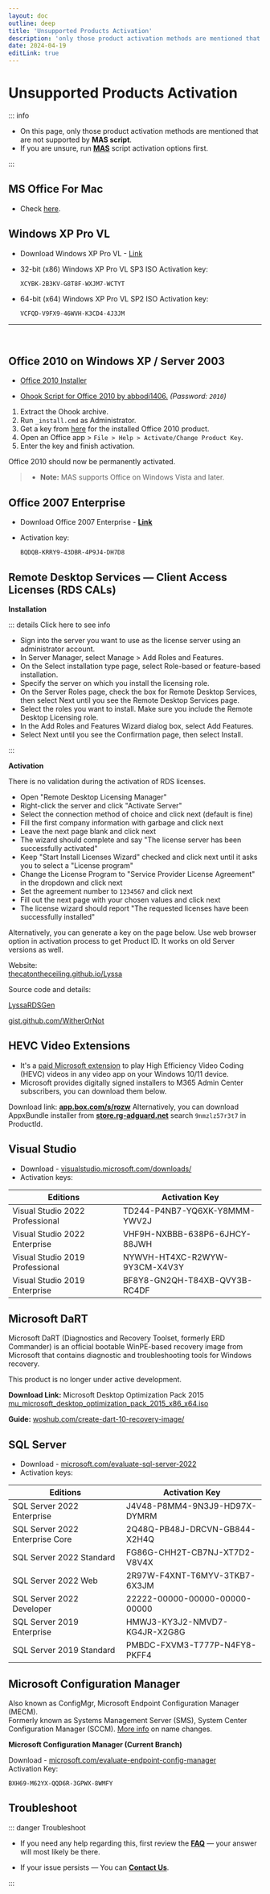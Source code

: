 ```yaml
---
layout: doc
outline: deep
title: 'Unsupported Products Activation'
description: 'only those product activation methods are mentioned that are -not supported- by MAS script'
date: 2024-04-19
editLink: true
---
```


# Unsupported Products Activation

::: info

- On this page, only those product activation methods are mentioned that are not supported by **MAS script**.
- If you are unsure, run [**MAS**](./index#step2) script activation options first.

:::

## MS Office For Mac

- Check [here][1].

## Windows XP Pro VL

- Download Windows XP Pro VL - [Link](./windows_xp_links)

- 32-bit (x86) Windows XP Pro VL SP3 ISO Activation key:

  ```shell
  XCYBK-2B3KV-G8T8F-WXJM7-WCTYT
  ```
  
- 64-bit (x64) Windows XP Pro VL SP2 ISO Activation key:

  ```shell
  VCFQD-V9FX9-46WVH-K3CD4-4J3JM
  ```

<hr/><br/>

## Office 2010 on Windows XP / Server 2003

- [Office 2010 Installer][2]

- [Ohook Script for Office 2010 by abbodi1406.](https://gitlab.com/-/project/11037551/uploads/bbdc7aae987d08f8e2bf6533942e623a/office2010_ohook.7z) *(Password: `2010`)*

1. Extract the Ohook archive.
2. Run 	`_install.cmd` as Administrator.
3. Get a key from [here](ohook#office-2010-140) for the installed Office 2010 product.
4. Open an Office app > `File > Help > Activate/Change Product Key`.
5. Enter the key and finish activation.

Office 2010 should now be permanently activated.  

> - **Note:** MAS supports Office on Windows Vista and later.

## Office 2007 Enterprise

- Download Office 2007 Enterprise - [**Link**][5]
- Activation key:  
  
  ```shell
  BQDQB-KRRY9-43DBR-4P9J4-DH7D8
  ```

## Remote Desktop Services — Client Access Licenses (RDS CALs)

**Installation**  

::: details Click here to see info

- Sign into the server you want to use as the license server using an administrator account.
- In Server Manager, select Manage > Add Roles and Features.
- On the Select installation type page, select Role-based or feature-based installation.
- Specify the server on which you install the licensing role.
- On the Server Roles page, check the box for Remote Desktop Services, then select Next until you see the Remote Desktop Services page.
- Select the roles you want to install. Make sure you include the Remote Desktop Licensing role.
- In the Add Roles and Features Wizard dialog box, select Add Features.
- Select Next until you see the Confirmation page, then select Install.

::: 

**Activation**

There is no validation during the activation of RDS licenses.

- Open "Remote Desktop Licensing Manager"
- Right-click the server and click "Activate Server"
- Select the connection method of choice and click next (default is fine)
- Fill the first company information with garbage and click next
- Leave the next page blank and click next
- The wizard should complete and say "The license server has been successfully activated"
- Keep "Start Install Licenses Wizard" checked and click next until it asks you to select a "License program"
- Change the License Program to "Service Provider License Agreement" in the dropdown and click next
- Set the agreement number to `1234567` and click next
- Fill out the next page with your chosen values and click next
- The license wizard should report "The requested licenses have been successfully installed"

Alternatively, you can generate a key on the page below. Use web browser option in activation process to get Product ID. It works on old Server versions as well.  

Website:  
[thecatontheceiling.github.io/Lyssa][6] 

Source code and details:  

[LyssaRDSGen][7]

[gist.github.com/WitherOrNot][8]

## HEVC Video Extensions

- It's a [paid Microsoft extension][9] to play High Efficiency Video Coding (HEVC) videos in any video app on your Windows 10/11 device.
- Microsoft provides digitally signed installers to M365 Admin Center subscribers, you can download them below.

Download link: [**app.box.com/s/rozw**][10] 
Alternatively, you can download AppxBundle installer from [**store.rg-adguard.net**][11] search `9nmzlz57r3t7` in ProductId.

## Visual Studio

- Download - [visualstudio.microsoft.com/downloads/][12]
- Activation keys:

| Editions        | Activation Key |
|-----------------|----------------|
| Visual Studio 2022 Professional | TD244-P4NB7-YQ6XK-Y8MMM-YWV2J |
| Visual Studio 2022 Enterprise   | VHF9H-NXBBB-638P6-6JHCY-88JWH |
| Visual Studio 2019 Professional | NYWVH-HT4XC-R2WYW-9Y3CM-X4V3Y |
| Visual Studio 2019 Enterprise   | BF8Y8-GN2QH-T84XB-QVY3B-RC4DF |

## Microsoft DaRT

Microsoft DaRT (Diagnostics and Recovery Toolset, formerly ERD Commander) is an official bootable WinPE-based recovery image from Microsoft that contains diagnostic and troubleshooting tools for Windows recovery.

This product is no longer under active development.

**Download Link:** Microsoft Desktop Optimization Pack 2015  
[mu_microsoft_desktop_optimization_pack_2015_x86_x64.iso][13]

**Guide:** [woshub.com/create-dart-10-recovery-image/][14]

## SQL Server

- Download - [microsoft.com/evaluate-sql-server-2022][15]
- Activation keys:

| Editions        | Activation Key |
|-----------------|----------------|
| SQL Server 2022 Enterprise      | J4V48-P8MM4-9N3J9-HD97X-DYMRM |
| SQL Server 2022 Enterprise Core | 2Q48Q-PB48J-DRCVN-GB844-X2H4Q |
| SQL Server 2022 Standard        | FG86G-CHH2T-CB7NJ-XT7D2-V8V4X |
| SQL Server 2022 Web             | 2R97W-F4XNT-T6MYV-3TKB7-6X3JM |
| SQL Server 2022 Developer       | 22222-00000-00000-00000-00000 |
| SQL Server 2019 Enterprise      | HMWJ3-KY3J2-NMVD7-KG4JR-X2G8G |
| SQL Server 2019 Standard        | PMBDC-FXVM3-T777P-N4FY8-PKFF4 |

## Microsoft Configuration Manager

Also known as ConfigMgr, Microsoft Endpoint Configuration Manager (MECM).  
Formerly known as Systems Management Server (SMS), System Center Configuration Manager (SCCM). [More info][16] on name changes.  

**Microsoft Configuration Manager (Current Branch)**

Download - [microsoft.com/evaluate-endpoint-config-manager][17]   
Activation Key:  

```shell
BXH69-M62YX-QQD6R-3GPWX-8WMFY
```

## Troubleshoot  

::: danger Troubleshoot

- If you need any help regarding this, first review the [**FAQ**](./faq) — your answer will most likely be there.  

- If your issue persists — You can [**Contact Us**](./troubleshoot).

:::

[1]: https://massgrave.dev/office_for_mac
[2]: https://massgrave.dev/office_msi_links#office-2010
[3]: https://gitlab.com/-/project/11037551/uploads/bbdc7aae987d08f8e2bf6533942e623a/office2010_ohook.7z
[4]: https://app.box.com/s/q0nyib6bfylosvbbm5x8ztg87vy0kl8a
[5]: https://massgrave.dev/office_msi_links#office-2007
[6]: https://thecatontheceiling.github.io/LyssaRDSGen/
[7]: https://github.com/thecatontheceiling/LyssaRDSGen
[8]: https://gist.github.com/WitherOrNot/c34c4c7b893e89ab849ce04e007d89a9
[9]: https://apps.microsoft.com/detail/9nmzlz57r3t7
[10]: https://app.box.com/s/rozwl3zsx6o90xw2568by61fhp3z3icw 
[11]: https://store.rg-adguard.net/
[12]: https://visualstudio.microsoft.com/downloads/
[13]: https://drive.massgrave.dev/mu_microsoft_desktop_optimization_pack_2015_x86_x64_dvd_5975282.iso
[14]: https://woshub.com/create-dart-10-recovery-image/
[15]: https://www.microsoft.com/en-us/evalcenter/evaluate-sql-server-2022
[16]: https://craigtwall.com/how-sccm-became-memcm-or-just-configmgr/
[17]: https://www.microsoft.com/en-us/evalcenter/evaluate-microsoft-endpoint-configuration-manager  
